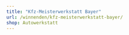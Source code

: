 ```yaml
---
title: "Kfz-Meisterwerkstatt Bayer"
url: /winnenden/kfz-meisterwerkstatt-bayer/
shop: Autowerkstatt
---
```

